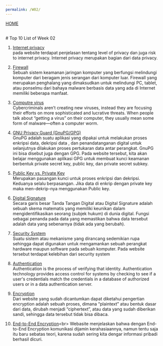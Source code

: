 ```yaml
---
permalink: /W02/
---
```

[HOME](../)

<br>
# Top 10 List of Week 02

1. [Internet privacy](https://psu.pb.unizin.org/ist110/chapter/12-1-internet-privacy/)<br>
pada website terdapat penjelasan tentang level of privacy dan juga risk to internet privacy. Internet privacy merupakan bagian dari data privacy.

2. [Firewall](https://www.dewaweb.com/blog/pengertian-firewall-dan-cara-kerjanya/)<br>
Sebuah sistem keamanan jaringan komputer yang berfungsi melindungi komputer dari beragam jenis serangan dari komputer luar. Firewall yang merupakan penghalang yang dimaksudkan untuk melindungi PC, tablet, atau ponselmu dari bahaya malware berbasis data yang ada di Internet memiliki beberapa manfaat.

3. [Computre virus](https://www.malwarebytes.com/computer-virus/)<br>
Cybercriminals aren’t creating new viruses, instead they are focusing their efforts on more sophisticated and lucrative threats. When people talk about “getting a virus” on their computer, they usually mean some form of malware—often a computer worm.

4. [GNU Privacy Guard (GnuPG/GPG)](https://medium.com/kode-dan-kodean/belajar-memakai-gnu-privacy-guard-gnupg-gpg-3944e19dba91)<br>
GnuPG adalah suatu aplikasi yang dipakai untuk melakukan proses enkripsi data, dekripsi data , dan penandatanganan digital untuk selanjutnya dilakukan proses pertukaran data antar perangkat. GnuPG ini bisa disebut juga dengan GPG. Pada website tersebut, kita akan belajar menggunakan aplikasi GPG untuk membuat kunci keamanan berbentuk private secret key, public key, dan private secret subkey.

5. [Public Key vs. Private Key](https://sectigo.com/resource-library/public-key-vs-private-key)<br>
Merupakan pasangan kunci untuk proses enkripsi dan dekripsi. Keduanya selalu berpasangan. Jika data di enkrip dengan private key maka men-dekrip-nya menggunakan Public key.

6. [Digital Signature](https://blog.javan.co.id/apa-itu-tanda-tangan-digital-923800695398)<br>
Secara garis besar Tanda Tangan Digital atau Digital Signature adalah sebuah skema matematis yang memiliki keunikan dalam mengidentifikasikan seorang (subjek hukum) di dunia digital. Fungsi sebagai penanda pada data yang memastikan bahwa data tersebut adalah data yang sebenarnya (tidak ada yang berubah).

7. [Security System](https://www.robicomp.com/security-system-adalah-solusi-untuk-menjaga-keamanan-perangkat-anda.html)<br>
Suatu sistem atau mekanisme yang dirancang sedemikian rupa sehingga dapat digunakan untuk mengamankan sebuah perangkat hardware maupun software pada sebuah komputer. Pada website tersebut terdapat kelebihan dari security system

8. [Authentication](https://searchsecurity.techtarget.com/definition/authentication)<br>
Authentication is the process of verifying that identity. Authentication technology provides access control for systems by checking to see if a user's credentials match the credentials in a database of authorized users or in a data authentication server.

9. [Encryption](https://windowsku.com/windowsku-explain-apakah-data-encryption/)<br>
Dari website yang sudah dicantumkan dapat diketahui pengertian encryption adalah sebuah proses, dimana “plaintext” atau bentuk dasar dari data, dirubah menjadi “ciphertext”, atau data yang sudah diberikan sandi, sehingga data tersebut tidak bisa dibaca.

10. [End-to-End Encryption](https://nuxid.com/2017/11/07/apakah-yang-dimaksud-dengan-end-to-end-encryption/#:~:text=Enkripsi%20end%2Dto%2Dend%20adalah,yang%20dibutuhkan%20untuk%20mendekripsi%20percakapan.)<br>
Webasite menjelaskan bahwa dengan End-to-End Encryption komunikasi dijamin kerahasiaannya, namun tentu saja itu baru sebatas teori, karena sudah sering kita dengar informasi pribadi berhasil dicuri.
